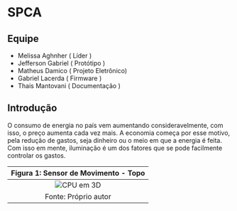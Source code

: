 # SPCA

## Equipe
* Melissa Aghnher   ( Líder )
* Jefferson Gabriel ( Protótipo )
* Matheus Damico    ( Projeto Eletrônico)
* Gabriel Lacerda   ( Firmware )
* Thais Mantovani   ( Documentação )

## Introdução 
O consumo de energia no país vem aumentando consideravelmente, com isso, o preço aumenta cada vez mais. A economia começa por esse motivo, pela redução de gastos, seja dinheiro ou o meio em que a energia é feita. Com isso em mente, iluminação é um dos fatores que se pode facilmente controlar os gastos.

|Figura 1: Sensor de Movimento - Topo |
|:---------------------------------:|
| ![CPU em 3D](https://github.com/MelissaAGMMedeiros/SPCA/blob/main/imagens/hcsr501_topo.jpg)|
| Fonte: Próprio autor |
